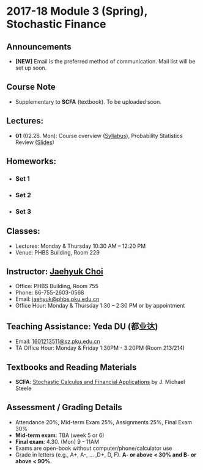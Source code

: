 # 2017-18 Module 3 (Spring), Stochastic Finance

## Announcements
* __[NEW]__ Email is the preferred method of communication. Mail list will be set up soon.

## Course Note
* Supplementary to __SCFA__ (textbook). To be uploaded soon.

## Lectures:
* __01__ (02.26. Mon): Course overview ([Syllabus](files/syllabus.pdf)), Probability Statistics Review ([Slides](files/ProbStatsReview.pdf))

## Homeworks:
* ### __Set 1__
* ### __Set 2__
* ### __Set 3__

## Classes: 
* Lectures: Monday & Thursday 10:30 AM – 12:20 PM
* Venue: PHBS Building, Room 229

## Instructor: [Jaehyuk Choi](http://www.jaehyukchoi.net/phbs_en)
* Office: PHBS Building, Room 755
* Phone: 86-755-2603-0568
* Email: jaehyuk@phbs.pku.edu.cn
* Office Hour: Monday & Thursday 1:30 – 2:30 PM or by appointment

## Teaching Assistance: Yeda DU (都业达)
* Email: 1601213511@sz.pku.edu.cn
* TA Office Hour: Monday & Friday 1:30PM - 3:20PM (Room 213/214)

##  Textbooks and Reading Materials
* __SCFA__: [Stochastic Calculus and Financial Applications](http://www-stat.wharton.upenn.edu/~steele/StochasticCalculus.html) by J. Michael Steele

## Assessment / Grading Details
* Attendance 20%, Mid-term Exam 25%, Assignments 25%, Final Exam 30%
* __Mid-term exam__: TBA (week 5 or 6)
* __Final exam__: 4.30. (Mon) 9 - 11AM
* Exams are open-book without computer/phone/calculator use
* Grade in letters (e.g., A+, A-, ... ,D+, D, F). __A- or above < 30% and B- or above < 90%__.

